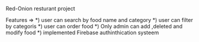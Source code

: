 Red-Onion resturant project

Features =>
 *) user can search by food name and category
 *) user can filter by categoris
 *) user can order food
 *) Only admin can add ,deleted and modify food
 *) implemented Firebase authinthication systeem
